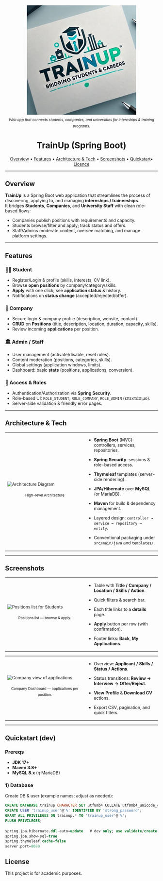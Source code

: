 <p align="center">
  <img src="/assets/TrainUp.jpg" alt="TrainUp — Internship & Training Placement" width="360">
  <br>
  <sub><em>Web app that connects students, companies, and universities for internships & training programs.</em></sub>
</p>

<h1 align="center">TrainUp (Spring Boot)</h1>

<p align="center">
  <a href="#overview">Overview</a> •
  <a href="#features">Features</a> •
  <a href="#architecture--tech">Architecture & Tech</a> •
  <a href="#screenshots">Screenshots</a> •
  <a href="#quickstart-dev">Quickstart</a>•
  <a href="#Licence">Licence</a>
</p>

---

## Overview

**TrainUp** is a Spring Boot web application that streamlines the process of discovering, applying to, and managing **internships / traineeships**.  
It bridges **Students**, **Companies**, and **University Staff** with clean role-based flows:
- Companies publish positions with requirements and capacity.
- Students browse/filter and apply; track status and offers.
- Staff/Admins moderate content, oversee matching, and manage platform settings.

---

## Features

### 👩‍🎓 Student
- Register/Login & profile (skills, interests, CV link).
- Browse **open positions** by company/category/skills.
- **Apply** with one click; see **application status** & history.
- Notifications on **status change** (accepted/rejected/offer).

### 🏢 Company
- Secure login & company profile (description, website, contact).
- **CRUD** on **Positions** (title, description, location, duration, capacity, skills).
- Review incoming **applications** per position.

### 🏛️ Admin / Staff
- User management (activate/disable, reset roles).
- Content moderation (positions, categories, skills).
- Global settings (application windows, limits).
- Dashboard: basic **stats** (positions, applications, conversion).

### 🔐 Access & Roles
- Authentication/Authorization via **Spring Security**.
- Role-based UI: `ROLE_STUDENT`, `ROLE_COMPANY`, `ROLE_ADMIN` (επεκτάσιμο).
- Server-side validation & friendly error pages.


---

## Architecture & Tech

<table>
  <tr>
    <td width="52%">
      <img src="assets/architecture.png" alt="Architecture Diagram" width="100%">
      <p align="center"><sub>High-level Architecture</sub></p>
    </td>
    <td width="48%" valign="top">

- **Spring Boot** (MVC): controllers, services, repositories.
- **Spring Security**: sessions & role-based access.
- **Thymeleaf** templates (server-side rendering).
- **JPA/Hibernate** over **MySQL** (or MariaDB).
- **Maven** for build & dependency management.
- Layered design: `controller → service → repository → entity`.
- Conventional packaging under `src/main/java` and `templates/`.

    </td>
  </tr>
</table>

---

## Screenshots

<table>
  <tr>
    <td width="52%">
      <img src="assets/positions-list.png" alt="Positions list for Students" width="100%">
      <p align="center"><sub>Positions list — browse & apply.</sub></p>
    </td>
    <td width="48%" valign="top">

- Table with **Title / Company / Location / Skills / Action**.
- Quick filters & search bar.
- Each title links to a **details** page.
- **Apply** button per row (with confirmation).
- Footer links: **Back**, **My Applications**.

    </td>
  </tr>
</table>

<table>
  <tr>
    <td width="52%">
      <img src="assets/company-applications.png" alt="Company view of applications" width="100%">
      <p align="center"><sub>Company Dashboard — applications per position.</sub></p>
    </td>
    <td width="48%" valign="top">

- Overview: **Applicant / Skills / Status / Actions**.
- Status transitions: **Review → Interview → Offer/Reject**.
- **View Profile** & **Download CV** actions.
- Export CSV, pagination, and quick filters.

    </td>
  </tr>
</table>

---

## Quickstart (dev)

### Prereqs
- **JDK 17+**
- **Maven 3.8+**
- **MySQL 8.x** (ή MariaDB)

### 1) Database
Create DB & user (example names; adjust as needed):
```sql
CREATE DATABASE trainup CHARACTER SET utf8mb4 COLLATE utf8mb4_unicode_ci;
CREATE USER 'trainup_user'@'%' IDENTIFIED BY 'strong_password';
GRANT ALL PRIVILEGES ON trainup.* TO 'trainup_user'@'%';
FLUSH PRIVILEGES;

spring.jpa.hibernate.ddl-auto=update   # dev only; use validate/create for other stages
spring.jpa.show-sql=true
spring.thymeleaf.cache=false
server.port=8080
```


## License

This project is for academic purposes.
